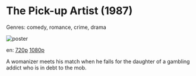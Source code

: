 # The Pick-up Artist (1987)

Genres: comedy, romance, crime, drama

![poster](http://image.tmdb.org/t/p/w500/7A0NSddt0qc6tVFVZQBSG0eHnwK.jpg)

en:
  [720p](magnet:?xt=urn:btih:82005CDCA3A4A7431730BAC1971D6607708C4179&tr=udp://glotorrents.pw:6969/announce&tr=udp://tracker.opentrackr.org:1337/announce&tr=udp://torrent.gresille.org:80/announce&tr=udp://tracker.openbittorrent.com:80&tr=udp://tracker.coppersurfer.tk:6969&tr=udp://tracker.leechers-paradise.org:6969&tr=udp://p4p.arenabg.ch:1337&tr=udp://tracker.internetwarriors.net:1337)
  [1080p](magnet:?xt=urn:btih:B8D6CE56B4F4D8C51498DCC4B6ADF2EA1012EA1E&tr=udp://glotorrents.pw:6969/announce&tr=udp://tracker.opentrackr.org:1337/announce&tr=udp://torrent.gresille.org:80/announce&tr=udp://tracker.openbittorrent.com:80&tr=udp://tracker.coppersurfer.tk:6969&tr=udp://tracker.leechers-paradise.org:6969&tr=udp://p4p.arenabg.ch:1337&tr=udp://tracker.internetwarriors.net:1337)
  


A womanizer meets his match when he falls for the daughter of a gambling addict who is in debt to the mob.